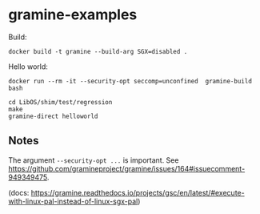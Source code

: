 # gramine-examples

Build:

```console
docker build -t gramine --build-arg SGX=disabled .
```

Hello world:

```console
docker run --rm -it --security-opt seccomp=unconfined  gramine-build bash
```

```console
cd LibOS/shim/test/regression
make
gramine-direct helloworld
```

## Notes
The argument `--security-opt ...` is important. See
https://github.com/gramineproject/gramine/issues/164#issuecomment-949349475.

(docs: https://gramine.readthedocs.io/projects/gsc/en/latest/#execute-with-linux-pal-instead-of-linux-sgx-pal)
